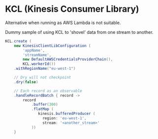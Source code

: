 # KCL (Kinesis Consumer Library)

Alternative when running as AWS Lambda is not suitable.

Dummy sample of using KCL to 'shovel' data from one stream to another.

```groovy
KCL.create (
    new KinesisClientLibConfiguration (
        'appName',
        'streamName',
        new DefaultAWSCredentialsProviderChain(),
        KCL.workerId())
    .withRegionName("eu-west-1")

    // Dry will not checkpoint
    .dry(false)

    // Each record as an observable
    .handleRecordBatch { record ->
        record
            .buffer(300)
            .flatMap (
               kinesis.bufferedProducer (
                 region: 'eu-west-1',        
                 stream: '<another_stream>'   
            ))
    }

```